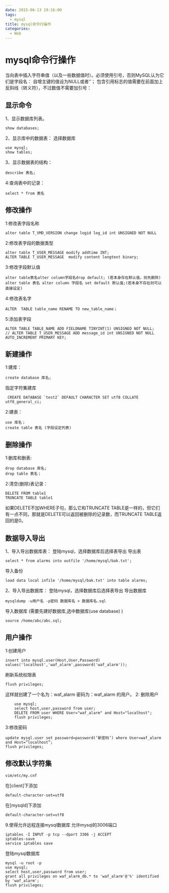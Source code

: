 ```yaml
---
date: 2015-06-13 19:16:00
tags:
  - mysql
title: mysql命令行操作
categories:
  - Web
---
```

# mysql命令行操作
当向表中插入字符串值（以及一些数据值时）。必须使用引号，否则MySQL认为它们是字段名：
自增主键的值设为NULL或者‘’；
包含引用标志的值需要在前面加上反斜线（转义符），不过数值不需要加引号：
## 显示命令 
1、显示数据库列表。 

    show databases; 

2、显示库中的数据表： 
选择数据库

    use mysql;
    show tables; 

3、显示数据表的结构： 

    describe 表名; 

4:查询表中的记录： 

    select * from 表名
## 修改操作
1:修改表字段名称

    alter table T_VMD_VERSION change logid log_id int UNSIGNED NOT NULL

2:修改表字段的数据类型

    alter table T_USER_MESSAGE modify addtime INT;
    ALTER TABLE T_USER_MESSAGE  modify content longtext binary;

3:修改字段默认值

    alter table表名alter column字段名drop default; (若本身存在默认值，则先删除)
    alter table 表名 alter column 字段名 set default 默认值;(若本身不存在则可以直接设定)

4:修改表名字

    ALTER  TABLE table_name RENAME TO new_table_name； 

5:添加表字段

    ALTER TABLE TABLE_NAME ADD FIELDNAME TINYINT(1) UNSIGNED NOT NULL;
    // ALTER TABLE T_USER_MESSAGE ADD message_id int UNSIGNED NOT NULL AUTO_INCREMENT PRIMARY KEY;

## 新建操作
1:建库： 

    create database 库名; 
   指定字符集建库

     CREATE DATABASE `test2` DEFAULT CHARACTER SET utf8 COLLATE utf8_general_ci;
2:建表： 

    use 库名； 
    create table 表名 (字段设定列表)
## 删除操作
1:删库和删表: 

    drop database 库名; 
    drop table 表名； 

   2:清空(删除)表记录： 
   
    DELETE FROM table1
    TRUNCATE TABLE table1
如果DELETE不加WHERE子句，那么它和TRUNCATE TABLE是一样的，但它们有一点不同，那就是DELETE可以返回被删除的记录数，而TRUNCATE TABLE返回的是0。
## 数据导入导出
1、导入导出数据库表：
    登陆mysql，选择数据库后选择表导出 
    导出表
    
    select * from alarms into outfile '/home/mysql/bak.txt';
导入备份    
    
    load data local infile '/home/mysql/bak.txt' into table alarms;
2、导入导出数据库：
    登陆mysql，选择数据库后选择表导出 
    导出数据库
    
    mysqldump -u用户名 -p密码 数据库名 > 数据库名.sql
导入数据库 (需要先建好数据库,选中数据库(use database) )

    source /home/abc/abc.sql;
## 用户操作
1:创建用户

    insert into mysql.user(Host,User,Password) values('localhost','waf_alarm',password('waf_alarm'));

刷新系统权限表

	flush privileges;

这样就创建了一个名为：waf_alarm 密码为：waf_alarm 的用户。
2: 删除用户

        use mysql;
        select host,user,password from user;
        DELETE FROM user WHERE User="waf_alarm" and Host="localhost";
        flush privileges;
3:修改密码

    update mysql.user set password=password(‘新密码’) where User=waf_alarm and Host=”localhost”;
    flush privileges;
## 修改默认字符集

    vim/etc/my.cnf

在[client]下添加

    default-character-set=utf8

在[mysqld]下添加

    default-character-set=utf8
    
9.使得允许远程连接mysql数据库
允许mysql的3006端口

    iptables -I INPUT -p tcp --dport 3306 -j ACCEPT
    iptables-save
    service iptables save
    
登陆mysql数据库 

    mysql -u root -p
    use mysql;
    select host,user,password from user;
    grant all privileges on waf_alarm_db.* to 'waf_alarm'@'%' identified by 'waf_alarm';
    flush privileges;